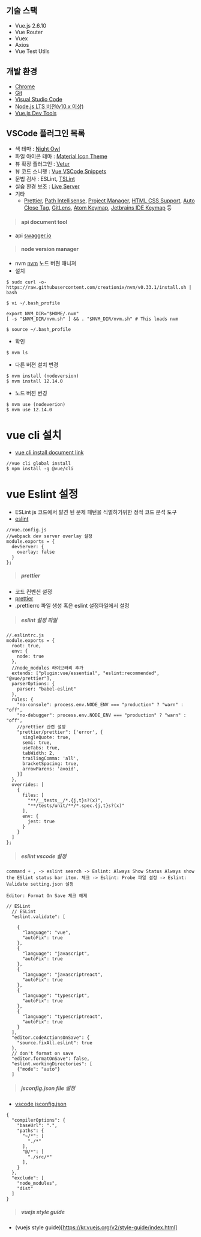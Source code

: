 
## 기술 스택

- Vue.js 2.6.10
- Vue Router
- Vuex
- Axios
- Vue Test Utils

## 개발 환경

- [Chrome](https://www.google.com/intl/ko/chrome/)
- [Git](https://git-scm.com/downloads)
- [Visual Studio Code](https://code.visualstudio.com/)
- [Node.js LTS 버전(v10.x 이상)](https://nodejs.org/ko/)
- [Vue.js Dev Tools](https://chrome.google.com/webstore/detail/vuejs-devtools/nhdogjmejiglipccpnnnanhbledajbpd)

## VSCode 플러그인 목록

- 색 테마 : [Night Owl](https://marketplace.visualstudio.com/items?itemName=sdras.night-owl)
- 파일 아이콘 테마 : [Material Icon Theme](https://marketplace.visualstudio.com/items?itemName=PKief.material-icon-theme)
- 뷰 확장 플러그인 : [Vetur](https://marketplace.visualstudio.com/items?itemName=octref.vetur)
- 뷰 코드 스니펫 : [Vue VSCode Snippets](https://marketplace.visualstudio.com/items?itemName=sdras.vue-vscode-snippets)
- 문법 검사 : ESLint, [TSLint](https://marketplace.visualstudio.com/items?itemName=eg2.tslint)
- 실습 환경 보조 : [Live Server](https://marketplace.visualstudio.com/items?itemName=ritwickdey.LiveServer)
- 기타
  - [Prettier](https://marketplace.visualstudio.com/items?itemName=esbenp.prettier-vscode), [Path Intellisense](https://marketplace.visualstudio.com/items?itemName=christian-kohler.path-intellisense), [Project Manager](https://marketplace.visualstudio.com/items?itemName=alefragnani.project-manager), [HTML CSS Support](https://marketplace.visualstudio.com/items?itemName=ecmel.vscode-html-css), [Auto Close Tag](https://marketplace.visualstudio.com/items?itemName=formulahendry.auto-close-tag), [GitLens](https://marketplace.visualstudio.com/items?itemName=eamodio.gitlens), [Atom Keymap](https://marketplace.visualstudio.com/items?itemName=ms-vscode.atom-keybindings), [Jetbrains IDE Keymap](https://marketplace.visualstudio.com/items?itemName=isudox.vscode-jetbrains-keybindings) 등



>#### api document tool
- api [swagger.io](https://swagger.io/)

>#### node version manager 
- nvm  [nvm](https://github.com/nvm-sh/nvm) 노드 버젼 매니져
- 설치
```
$ sudo curl -o- https://raw.githubusercontent.com/creationix/nvm/v0.33.1/install.sh | bash
```
```
$ vi ~/.bash_profile
```
```
export NVM_DIR="$HOME/.nvm"
[ -s "$NVM_DIR/nvm.sh" ] && . "$NVM_DIR/nvm.sh" # This loads nvm
```
```
$ source ~/.bash_profile
```
- 확인
```
$ nvm ls
```
- 다른 버젼 설치 번경
```
$ nvm install (nodeversion)
$ nvm install 12.14.0
```
- 노드 버젼 변경
```
$ nvm use (nodeverion)
$ nvm use 12.14.0
```

# vue cli 설치

- [vue cli install document link](https://cli.vuejs.org/guide/installation.html)
```
//vue cli global install
$ npm install -g @vue/cli
```

# vue Eslint 설정
- ESLint js 코드에서 발견 된 문제 패턴을 식별하기위한 정적 코드 분석 도구
- [eslint](https://eslint.org/)
```
//vue.config.js 
//webpack dev server overlay 설정
module.exports = {
  devServer: {
    overlay: false
  }
};
```
>##### prettier
- 코드 컨벤션 설정
- [prettier](https://prettier.io/)
- .prettierrc 파일 생성 혹은 eslint 설정파일에서 설정
>##### eslint 설정 파일
```
//.eslintrc.js
module.exports = {
  root: true,
  env: {
    node: true
  },
  //node_modules 라이브러리 추가
  extends: ["plugin:vue/essential", "eslint:recommended", "@vue/prettier"],
  parserOptions: {
    parser: "babel-eslint"
  },
  rules: {
    "no-console": process.env.NODE_ENV === "production" ? "warn" : "off",
    "no-debugger": process.env.NODE_ENV === "production" ? "warn" : "off",
    //prettier 관련 설정
    "prettier/prettier": ['error', {
      singleQuote: true,
      semi: true,
      useTabs: true,
      tabWidth: 2,
      trailingComma: 'all',
      bracketSpacing: true,
      arrowParens: 'avoid',
    }]
  },
  overrides: [
    {
      files: [
        "**/__tests__/*.{j,t}s?(x)",
        "**/tests/unit/**/*.spec.{j,t}s?(x)"
      ],
      env: {
        jest: true
      }
    }
  ]
};

```
>##### eslint vscode 설정
```
command + , -> eslint search -> Eslint: Always Show Status Always show the ESlint status bar item. 체크 -> Eslint: Probe 파일 설정 -> Eslint: Validate setting.json 설정 

Editor: Format On Save 체크 해제

// ESLint
  // ESLint
  "eslint.validate": [

    {
      "language": "vue",
      "autoFix": true
    },
    {
      "language": "javascript",
      "autoFix": true
    },
    {
      "language": "javascriptreact",
      "autoFix": true
    },
    {
      "language": "typescript",
      "autoFix": true
    },
    {
      "language": "typescriptreact",
      "autoFix": true
    }
  ],
  "editor.codeActionsOnSave": {
    "source.fixAll.eslint": true
  },
  // don't format on save
  "editor.formatOnSave": false,
  "eslint.workingDirectories": [
    {"mode": "auto"}
  ]
```
>##### jsconfig.json file 설정
- [vscode jsconfig.json](https://code.visualstudio.com/docs/languages/jsconfig)
```
{
  "compilerOptions": {
    "baseUrl": ".",
    "paths": {
      "~/*": [
        "./*"
      ],
      "@/*": [
        "./src/*"
      ],
    }
  },
  "exclude": [
    "node_modules",
    "dist"
  ]
}
```
>##### vuejs style guide
- (vuejs style guide)[https://kr.vuejs.org/v2/style-guide/index.html]

